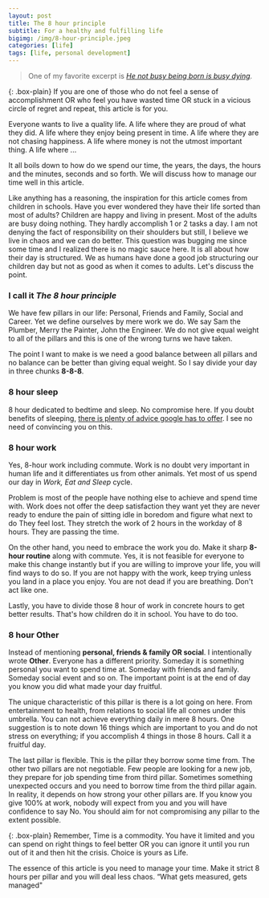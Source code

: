 ```yaml
---
layout: post
title: The 8 hour principle
subtitle: For a healthy and fulfilling life
bigimg: /img/8-hour-principle.jpeg
categories: [life]
tags: [life, personal development]
---
```


>One of my favorite excerpt is [*He not busy being born is busy dying*](https://en.wikipedia.org/wiki/It%27s_Alright,_Ma_(I%27m_Only_Bleeding)).

{: .box-plain}
If you are one of those who do not feel a sense of accomplishment OR who feel	 you have wasted time OR stuck in a vicious circle of regret and repeat, this article is for you.

Everyone wants to live a quality life. A life where they are proud of what they did. A life where they enjoy being present in time. A life where they are not chasing happiness. A life where money is not the utmost important thing. A life where ...

It all boils down to how do we spend our time, the years, the days, the hours and the minutes, seconds and so forth. We will discuss how to manage our time well in this article.

Like anything has a reasoning, the inspiration for this article comes from children in schools. Have you ever wondered they have their life sorted than most of adults? Children are happy and living in present. Most of the adults are busy doing nothing. They hardly accomplish 1 or 2 tasks a day. I am not denying the fact of responsibility on their shoulders but still, I believe we live in chaos and we can do better. This question was bugging me since some time and I realized there is no magic sauce here. It is all about how their day is structured. We as humans have done a good job structuring our children day but not as good as when it comes to adults. Let's discuss the point.


### I call it *The 8 hour principle*

We have few pillars in our life: Personal, Friends and Family, Social and Career. Yet we define ourselves by mere work we do. We say Sam the Plumber, Merry the Painter, John the Engineer. We do not give equal weight to all of the pillars and this is one of the wrong turns we have taken.

The point I want to make is we need a good balance between all pillars and no balance can be better than giving equal weight. So I say divide your day in three chunks **8-8-8**.

### 8 hour sleep
8 hour dedicated to bedtime and sleep. No compromise here. If you doubt benefits of sleeping, [there is plenty of advice google has to offer](https://www.google.com/search?q=benefits+of+sleeping). I see no need of convincing you on this.

### 8 hour work
Yes, 8-hour work including commute. Work is no doubt very important in human life and it differentiates us from other animals. Yet most of us spend our day in *Work, Eat and Sleep* cycle. 

Problem is most of the people have nothing else to achieve and spend time with. Work does not offer the deep satisfaction they want yet they are never ready to endure the pain of sitting idle in boredom and figure what next to do They feel lost. They stretch the work of 2 hours in the workday of 8 hours. They are passing the time.

On the other hand, you need to embrace the work you do. Make it sharp **8-hour routine** along with commute. Yes, it is not feasible for everyone to make this change instantly but if you are willing to improve your life, you will find ways to do so. If you are not happy with the work, keep trying unless you land in a place you enjoy. You are not dead if you are breathing. Don't act like one.

Lastly, you have to divide those 8 hour of work in concrete hours to get better results. That's how children do it in school. You have to do too.

### 8 hour Other
Instead of mentioning **personal, friends & family OR social**. I intentionally wrote **Other**. Everyone has a different priority. Someday it is something personal you want to spend time at. Someday with friends and family. Someday social event and so on. The important point is at the end of day you know you did what made your day fruitful.

The unique characteristic of this pillar is there is a lot going on here. From entertainment to health, from relations to social life all comes under this umbrella. You can not achieve everything daily in mere 8 hours. One suggestion is to note down 16 things which are important to you and do not stress on everything; if you accomplish 4 things in those 8 hours. Call it a fruitful day.

The last pillar is flexible. This is the pillar they borrow some time from. The other two pillars are not negotiable. Few people are looking for a new job, they prepare for job spending time from third pillar. Sometimes something unexpected occurs and you need to borrow time from the third pillar again. In reality, it depends on how strong your other pillars are. If you know you give 100% at work, nobody will expect from you and you will have confidence to say No. You should aim for not compromising any pillar to the extent possible.

{: .box-plain}
Remember, Time is a commodity. You have it limited and you can spend on right things to feel better OR you can ignore it until you run out of it and then hit the crisis. Choice is yours as Life.

The essence of this article is you need to manage your time. Make it strict 8 hours per pillar and you will deal less chaos. “What gets measured, gets managed"


